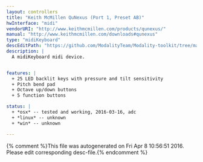 ```yaml
---
layout: controllers
title: "Keith McMillen QuNexus (Port 1, Preset AB)"
hwInterface: "midi"
vendorURI: "http://www.keithmcmillen.com/products/qunexus/"
manual: "http://www.keithmcmillen.com/downloads#qunexus"
type: "midiKeyboard"
descEditPath: "https://github.com/ModalityTeam/Modality-toolkit/tree/master/Modality/MKtlDescriptions//qunexus/keith-mcmillen-qunexus_port1_AB.desc.scd"
description: |
  A midiKeyboard midi device.


features: |
  + 25 LED backlit keys with pressure and tilt sensitivity
  + Pitch bend pad
  + Octave up/down buttons
  + 5 function buttons

status: |
  + *osx* -- tested and working, 2016-03-16, adc
  + *linux* -- unknown
  + *win* -- unknown

---
```

{% comment %}This file was autogenerated on Fri Apr  8 10:56:51 2016. Please edit corresponding desc-file.{% endcomment %}